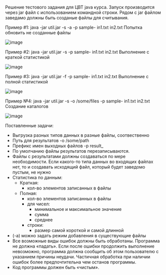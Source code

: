 Решение тестового задания для ЦВТ java курса.
Запуск производится через jar файл с использованием командной строки. Рядом с jar файлом заведамо должны быть созданые файлы для считывания.

Пример #1: java -jar util.jar -s -a -p sample- in1.txt in2.txt
Попытка обновить не созданные файлы

![image](https://github.com/user-attachments/assets/db745d06-f512-4901-9be4-2e58582670d7)

Пример #2: java -jar util.jar -s -p sample- in1.txt in2.txt
Выполнение с краткой статистикой

![image](https://github.com/user-attachments/assets/5c644ae4-0eba-423f-b218-8b6e3737f5e6)

Пример #3: java -jar util.jar -f -p sample- in1.txt in2.txt
Выполнение с полной статистикой

![image](https://github.com/user-attachments/assets/ab2364af-6d11-4ee5-91ee-0c0e00fd859b)

Пример №4: java -jar util.jar -s -o /some/files -p sample- in1.txt in2.txt
Создание каталогов

![image](https://github.com/user-attachments/assets/93b2208d-df61-4339-8204-e4a04fb73e2b)


Поставленные задачи:

+ Выгрузка разных типов данных в разные файлы, соотвественно
+ Путь для результатов -o /some/path
+ Префикс имен выходных файлов -p result_
+ По умолчанию файлы результатов перезаписываются.
+ Файлы с результатами должны создаваться по мере необходимости. Если какого-то типа
  данных во входящих файлах нет, то и создавать исходящий файл, который будет заведомо
  пустым, не нужно
+ Статистика по данным:
  + Краткая:
    + кол-во элементов записанных в файлы
  + Полная:
    + кол-во элементов записанных в файлы
    + для чисел:
      + минимальное и максимальное значение
      + сумма
      + среднее
    + строки:
      + размер самой короткой и самой длинной
+ (-a) можно задать режим добавления в существующие файлы
+ Все возможные виды ошибок должны быть обработаны. Программа не должна «падать».
  Если после ошибки продолжить выполнение невозможно, программа должна сообщить об
  этом пользователю с указанием причины неудачи. Частичная обработка при наличии
  ошибок более предпочтительна чем останов программы.
+ Код программы должен быть «чистым».

